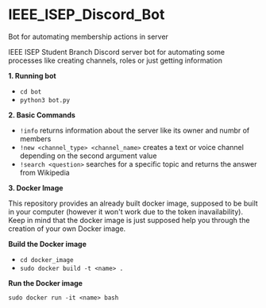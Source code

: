 # IEEE_ISEP_Discord_Bot
Bot for automating membership actions in server

IEEE ISEP Student Branch Discord server bot for automating some processes like creating channels, roles or just getting information

**1. Running bot**

- ```cd bot```
- ```python3 bot.py```

**2. Basic Commands**

- ```!info``` returns information about the server like its owner and numbr of members
- ```!new <channel_type> <channel_name>``` creates a text or voice channel depending on the second argument value
- ```!search <question>``` searches for a specific topic and returns the answer from Wikipedia

**3. Docker Image**

This repository provides an already built docker image, supposed to be built in your computer (however it won't work due to the token inavailability). Keep in mind that the docker image is just supposed help you through the creation of your own Docker image.

**Build the Docker image**

- ```cd docker_image```
- ```sudo docker build -t <name> .```

**Run the Docker image**

```sudo docker run -it <name> bash```
